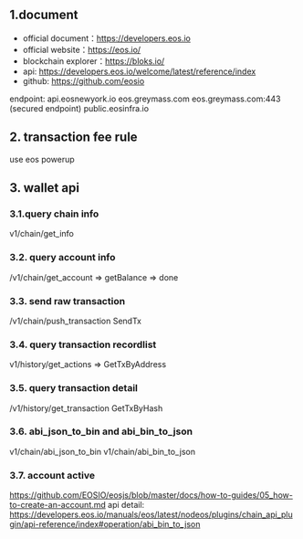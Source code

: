 ## 1.document

- official document：https://developers.eos.io
- official website：https://eos.io/
- blockchain explorer：https://bloks.io/
- api: https://developers.eos.io/welcome/latest/reference/index
- github: https://github.com/eosio

endpoint:
api.eosnewyork.io
eos.greymass.com
eos.greymass.com:443 (secured endpoint)
public.eosinfra.io

## 2. transaction fee rule
use eos powerup

## 3. wallet api

### 3.1.query chain info
v1/chain/get_info

### 3.2. query account info
/v1/chain/get_account
=> getBalance 
=> done

### 3.3. send raw transaction
/v1/chain/push_transaction
SendTx

### 3.4. query transaction recordlist
v1/history/get_actions
=> GetTxByAddress

### 3.5. query transaction detail
/v1/history/get_transaction
GetTxByHash

### 3.6. abi_json_to_bin and abi_bin_to_json
v1/chain/abi_json_to_bin
v1/chain/abi_bin_to_json

### 3.7. account active
https://github.com/EOSIO/eosjs/blob/master/docs/how-to-guides/05_how-to-create-an-account.md
api detail: https://developers.eos.io/manuals/eos/latest/nodeos/plugins/chain_api_plugin/api-reference/index#operation/abi_bin_to_json


